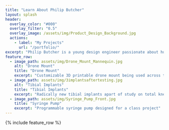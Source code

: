 ```yaml
---
title: "Learn About Philip Butcher"
layout: splash
header:
  overlay_color: "#000"
  overlay_filter: "0.5"
  overlay_image: /assets/img/Product_Design_Background.jpg
  actions:
    - label: "My Projects"
      url: "/portfolio/"
excerpt: "Philip Butcher is a young design engineer passionate about human-centered design thinking and sustainability. He has a diverse set of both technical and interpersonal skills that he has gained through various projects."
feature_row:
  - image_path: assets/img/Drone_Mount_Mannequin.jpg
    alt: "Drone Mount"
    title: "Drone Mount"
    excerpt: "Customizable 3D printable drone mount being used across the globe"
  - image_path: assets/img/3implantsaftertesting.jpg
    alt: "Tibial Implants"
    title: "Tibial Implants"
    excerpt: "Radically new tibial implants apart of study on total knee replacement surgeries"
  - image_path: assets/img/Syringe_Pump_Front.jpg
    title: "Syringe Pump"
    excerpt: "Programmable syringe pump designed for a class project"
---
```


{% include feature_row %}
